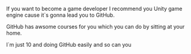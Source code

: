 If you want to become a game developer I recommend you Unity game engine cause it`s gonna lead you to GitHub.

GitHub has awsome courses for you which you can do by sitting at your home.

I`m just 10 and doing GitHub easily and so can you
